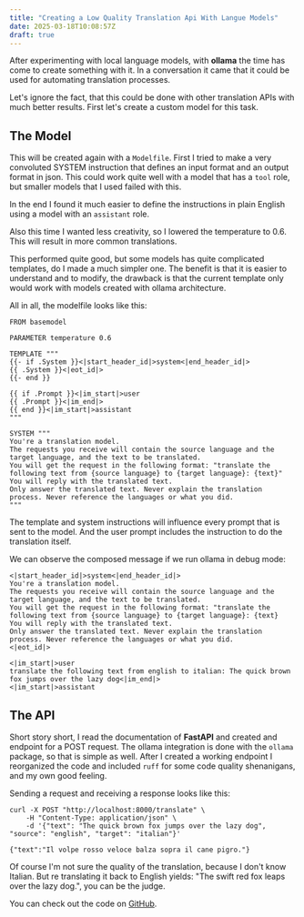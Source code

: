 ```yaml
---
title: "Creating a Low Quality Translation Api With Langue Models"
date: 2025-03-18T10:08:57Z
draft: true
---
```


After experimenting with local language models, with **ollama** the time has come to create something with it. In a conversation it came that it could be used for automating translation processes.

<!--more-->

Let's ignore the fact, that this could be done with other translation APIs with much better results. First let's create a custom model for this task.

## The Model

This will be created again with a `Modelfile`. First I tried to make a very convoluted SYSTEM instruction that defines an input format and an output format in json. This could work quite well with a model that has a `tool` role, but smaller models that I used failed with this.

In the end I found it much easier to define the instructions in plain English using a model with an `assistant` role.

Also this time I wanted less creativity, so I lowered the temperature to 0.6. This will result in more common translations.

This performed quite good, but some models has quite complicated templates, do I made a much simpler one. The benefit is that it is easier to understand and to modify, the drawback is that the current template only would work with models created with ollama architecture.

All in all, the modelfile looks like this:

```
FROM basemodel

PARAMETER temperature 0.6

TEMPLATE """
{{- if .System }}<|start_header_id|>system<|end_header_id|>
{{ .System }}<|eot_id|>
{{- end }}

{{ if .Prompt }}<|im_start|>user
{{ .Prompt }}<|im_end|>
{{ end }}<|im_start|>assistant
"""

SYSTEM """
You're a translation model.
The requests you receive will contain the source language and the target language, and the text to be translated.
You will get the request in the following format: "translate the following text from {source language} to {target language}: {text}"
You will reply with the translated text.
Only answer the translated text. Never explain the translation process. Never reference the languages or what you did.
"""
```

The template and system instructions will influence every prompt that is sent to the model. And the user prompt includes the instruction to do the translation itself.

We can observe the composed message if we run ollama in debug mode:

```
<|start_header_id|>system<|end_header_id|>
You're a translation model.
The requests you receive will contain the source language and the target language, and the text to be translated.
You will get the request in the following format: "translate the following text from {source language} to {target language}: {text}
You will reply with the translated text.
Only answer the translated text. Never explain the translation process. Never reference the languages or what you did.
<|eot_id|>

<|im_start|>user
translate the following text from english to italian: The quick brown fox jumps over the lazy dog<|im_end|>
<|im_start|>assistant
```

## The API

Short story short, I read the documentation of **FastAPI** and created and endpoint for a POST request. The ollama integration is done with the `ollama` package, so that is simple as well. After I created a working endpoint I reorganized the code and included `ruff` for some code quality shenanigans, and my own good feeling.

Sending a request and receiving a response looks like this:

```shell
curl -X POST "http://localhost:8000/translate" \
    -H "Content-Type: application/json" \
    -d '{"text": "The quick brown fox jumps over the lazy dog", "source": "english", "target": "italian"}'

{"text":"Il volpe rosso veloce balza sopra il cane pigro."}
```

Of course I'm not sure the quality of the translation, because I don't know Italian. But re translating it back to English yields: "The swift red fox leaps over the lazy dog.", you can be the judge.

You can check out the code on [GitHub](https://github.com/hrvthzslt/transloth).
